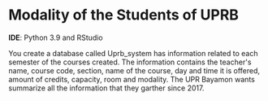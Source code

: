 <h1> Modality of the Students of UPRB </h1>

<b>IDE</b>: Python 3.9 and RStudio

You create a database called Uprb_system has information related to each semester of the courses created. The information contains the teacher's name, course code, section, name of the course, day and time it is offered, amount of credits, capacity, room and modality. The UPR Bayamon wants summarize all the information that they garther since 2017. 

